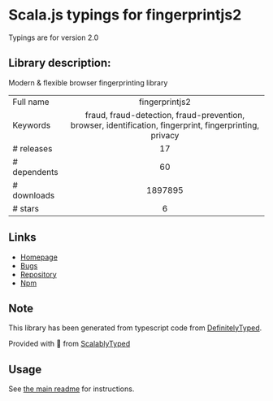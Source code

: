 
# Scala.js typings for fingerprintjs2

Typings are for version 2.0

## Library description:
Modern & flexible browser fingerprinting library

|                    |                 |
| ------------------ | :-------------: |
| Full name          | fingerprintjs2 |
| Keywords           | fraud, fraud-detection, fraud-prevention, browser, identification, fingerprint, fingerprinting, privacy |
| # releases         | 17 |
| # dependents       | 60 |
| # downloads        | 1897895 |
| # stars            | 6 |

## Links
- [Homepage](https://github.com/Valve/fingerprintjs2)
- [Bugs](https://github.com/Valve/fingerprintjs2/issues)
- [Repository](https://github.com/Valve/fingerprintjs2)
- [Npm](https://www.npmjs.com/package/fingerprintjs2)
    


## Note
This library has been generated from typescript code from [DefinitelyTyped](https://definitelytyped.org).

Provided with :purple_heart: from [ScalablyTyped](https://github.com/oyvindberg/ScalablyTyped)

## Usage
See [the main readme](../../readme.md) for instructions.


